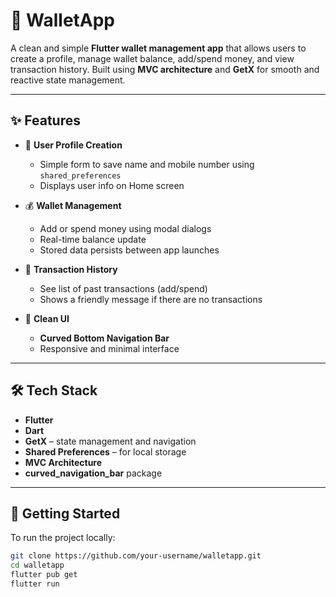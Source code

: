 # 💸 WalletApp

A clean and simple **Flutter wallet management app** that allows users to create a profile, manage wallet balance, add/spend money, and view transaction history. Built using **MVC architecture** and **GetX** for smooth and reactive state management.

---

## ✨ Features

- 👤 **User Profile Creation**
  - Simple form to save name and mobile number using `shared_preferences`
  - Displays user info on Home screen

- 💰 **Wallet Management**
  - Add or spend money using modal dialogs
  - Real-time balance update
  - Stored data persists between app launches

- 📜 **Transaction History**
  - See list of past transactions (add/spend)
  - Shows a friendly message if there are no transactions

- 📱 **Clean UI**
  - **Curved Bottom Navigation Bar**
  - Responsive and minimal interface

---

## 🛠️ Tech Stack

- **Flutter**
- **Dart**
- **GetX** – state management and navigation
- **Shared Preferences** – for local storage
- **MVC Architecture**
- **curved_navigation_bar** package

---

## 🚀 Getting Started

To run the project locally:

```bash
git clone https://github.com/your-username/walletapp.git
cd walletapp
flutter pub get
flutter run
